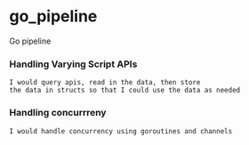 # go_pipeline
Go pipeline

### Handling Varying Script APIs

```cassandraql
I would query apis, read in the data, then store 
the data in structs so that I could use the data as needed
```
### Handling concurrreny

```cassandraql
I would handle concurrency using goroutines and channels
```